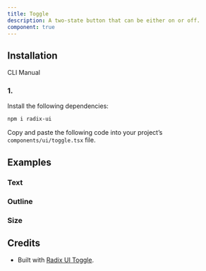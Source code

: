 ```yaml
---
title: Toggle
description: A two-state button that can be either on or off.
component: true
---
```


## Installation

CLI
Manual

### 1.

Install the following dependencies:

```bash
npm i radix-ui
```

Copy and paste the following code into your project’s `components/ui/toggle.tsx` file.

## Examples

### Text

### Outline

### Size

## Credits

- Built with [Radix UI Toggle](https://www.radix-ui.com/primitives/docs/components/toggle).
